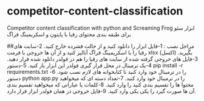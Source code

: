 # competitor-content-classification
Competitor content classification with python and Screaming Frog
ابزار سئو برای طبقه بندی محتوای رقبا با پایتون و اسکریمینگ فراگ

##مراحل نصب :
1-فایل ابزار را دانلود کنید و از حالت فشرده خارج کنید.
2-سایت های رقبا را با اسکریمینگ فراگ آنالیز کنید و از آن ها خروجی با فرمت xlsx (اکسل) بگیرید.
3-فایل های خروجی گرفته شده از سایت های رقبا را هم در فولدر دانلود شده قرار دهید.
4-یک ترمینال در محل قرار گیری فولدر این ابزار باز کنید.
5-دستور pip install -r requirements.txt را در ترمینال خود وارد کنید تا کتابخوانه های لازم نصب شود.
6-دستور python app.py را در ترمینال خود وارد کنید.
7-تعداد دسته ای که میخواهید محتوا ها را تقسیم بندی کنید را وارد کنید.
8-کلمات یا عباراتی که میخواهید تقسیم بندی آن ها صورت گیرد را یکی یکی وارد کنید.
9-فایل خروجی در همان فولدر ابزار قرار دارد.
